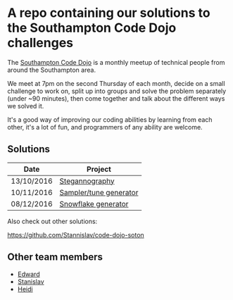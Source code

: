 # A repo containing our solutions to the Southampton Code Dojo challenges

The [Southampton Code Dojo][soton-dojo] is a monthly meetup of technical people from around the Southampton area.

We meet at 7pm on the second Thursday of each month, decide on a small challenge to work on, split
up into groups and solve the problem separately (under ~90 minutes), then come together and talk
about the different ways we solved it.

It's a good way of improving our coding abilities by learning from each other, it's a lot of fun,
and programmers of any ability are welcome.

## Solutions

|    Date    |                     Project                   |
| ---------- | --------------------------------------------- |
| 13/10/2016 | [Stegannography][steganography]               |
| 10/11/2016 | [Sampler/tune generator][note-generator] |    |
| 08/12/2016 | [Snowflake generator][snowflake-generator]    |

Also check out other solutions:

https://github.com/Stannislav/code-dojo-soton

## Other team members

- [Edward][Ed]
- [Stanislav][Stan]
- [Heidi][Heidi]


[Ed]: https://github.com/tedigc
[Stan]: https://github.com/Stannislav
[Heidi]: https://github.com/adelaidaCreosteanu
[soton-dojo]: https://southamptoncodedojo.com/

[steganography]:       ./steganography/
[note-generator]:      ./note-generator/
[snowflake-generator]: ./snow_flake_generator/
